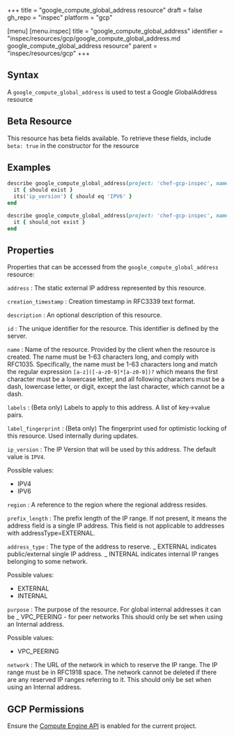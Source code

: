 +++
title = "google_compute_global_address resource"
draft = false
gh_repo = "inspec"
platform = "gcp"

[menu]
  [menu.inspec]
    title = "google_compute_global_address"
    identifier = "inspec/resources/gcp/google_compute_global_address.md google_compute_global_address resource"
    parent = "inspec/resources/gcp"
+++

## Syntax

A `google_compute_global_address` is used to test a Google GlobalAddress resource

## Beta Resource

This resource has beta fields available. To retrieve these fields, include `beta: true` in the constructor for the resource

## Examples

```ruby
describe google_compute_global_address(project: 'chef-gcp-inspec', name: 'inspec-gcp-global-address') do
  it { should exist }
  its('ip_version') { should eq 'IPV6' }
end

describe google_compute_global_address(project: 'chef-gcp-inspec', name: 'nonexistent') do
  it { should_not exist }
end
```

## Properties

Properties that can be accessed from the `google_compute_global_address` resource:

`address`
: The static external IP address represented by this resource.

`creation_timestamp`
: Creation timestamp in RFC3339 text format.

`description`
: An optional description of this resource.

`id`
: The unique identifier for the resource. This identifier is defined by the server.

`name`
: Name of the resource. Provided by the client when the resource is created. The name must be 1-63 characters long, and comply with RFC1035. Specifically, the name must be 1-63 characters long and match the regular expression `[a-z]([-a-z0-9]*[a-z0-9])?` which means the first character must be a lowercase letter, and all following characters must be a dash, lowercase letter, or digit, except the last character, which cannot be a dash.

`labels`
: (Beta only) Labels to apply to this address. A list of key->value pairs.

`label_fingerprint`
: (Beta only) The fingerprint used for optimistic locking of this resource. Used internally during updates.

`ip_version`
: The IP Version that will be used by this address. The default value is `IPV4`.

  Possible values:

  - IPV4
  - IPV6

`region`
: A reference to the region where the regional address resides.

`prefix_length`
: The prefix length of the IP range. If not present, it means the address field is a single IP address. This field is not applicable to addresses with addressType=EXTERNAL.

`address_type`
: The type of the address to reserve. _ EXTERNAL indicates public/external single IP address. _ INTERNAL indicates internal IP ranges belonging to some network.

  Possible values:

  - EXTERNAL
  - INTERNAL

`purpose`
: The purpose of the resource. For global internal addresses it can be _ VPC_PEERING - for peer networks This should only be set when using an Internal address.

  Possible values:

  - VPC_PEERING

`network`
: The URL of the network in which to reserve the IP range. The IP range must be in RFC1918 space. The network cannot be deleted if there are any reserved IP ranges referring to it. This should only be set when using an Internal address.

## GCP Permissions

Ensure the [Compute Engine API](https://console.cloud.google.com/apis/library/compute.googleapis.com/) is enabled for the current project.
